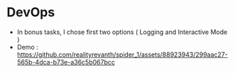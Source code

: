 # DevOps
- In bonus tasks, I chose first two options ( Logging and Interactive Mode )
- Demo :
https://github.com/realityrevanth/spider_1/assets/88923943/299aac27-565b-4dca-b73e-a36c5b067bcc
